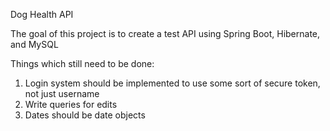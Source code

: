 Dog Health API



The goal of this project is to create a test API using Spring Boot, Hibernate, and MySQL


Things which still need to be done:

1. Login system should be implemented to use some sort of secure token, not just username
2. Write queries for edits
3. Dates should be date objects

